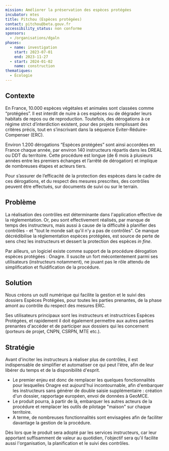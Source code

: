 ```yaml
---
mission: Améliorer la préservation des espèces protégées
incubator: mtes
title: Pitchou (Espèces protégées)
contact: pitchou@beta.gouv.fr
accessibility_status: non conforme
sponsors:
  - /organisations/dgaln
phases:
  - name: investigation
    start: 2023-07-01
    end: 2023-11-27
  - start: 2024-01-02
    name: construction
thematiques:
  - Écologie
---
```


## Contexte

En France, 10.000 espèces végétales et animales sont classées comme “protégées”. Il est interdit de nuire à ces espèces ou de dégrader leurs habitats de repos ou de reproduction. Toutefois, des dérogations à ce régime strict d’interdiction existent, pour des projets remplissant des critères précis, tout en s’inscrivant dans la séquence Eviter-Réduire-Compenser (ERC).

Environ 1.200 dérogations “Espèces protégées” sont ainsi accordées en France chaque année, par environ 140 instructeurs répartis dans les DREAL ou DDT du territoire. Cette procédure est longue (de 6 mois à plusieurs années entre les premiers échanges et l’arrêté de dérogation) et implique de nombreuses étapes et acteurs tiers. 

Pour s’assurer de l’efficacité de la protection des espèces dans le cadre de ces dérogations, et du respect des mesures prescrites, des contrôles peuvent être effectués, sur documents de suivi ou sur le terrain.

## Problème

La réalisation des contrôles est déterminante dans l'application effective de la réglementation. Or, peu sont effectivement réalisés, par manque de temps des instructeurs, mais aussi à cause de la difficulté à planifier des contrôles - et "tout le monde sait qu'il n'y a pas de contrôles". Ce manque décrédibilise la réglementation espèces protégées, est source de perte de sens chez les instructeurs et dessert la protection des espèces *in fine*.

Par ailleurs, un logiciel existe comme support de la procédure dérogation espèces protégées : Onagre. Il suscite un fort mécontentement parmi ses utilisateurs (instructeurs notamment), ne jouant pas le rôle attendu de simplification et fluidification de la procédure.

## Solution

Nous créons un outil numérique qui facilite la gestion et le suivi des dossiers Espèces Protégées, pour toutes les parties prenantes, de la phase amont au contrôle du respect des mesures ERC.

Ses utilisateurs principaux sont les instructeurs et instructrices Espèces Protégées, et rapidement il doit également permettre aux autres parties prenantes d'accéder et de participer aux dossiers qui les concernent (porteurs de projet, CNPN, CSRPN, MTE etc.).

## Stratégie

Avant d'inciter les instructeurs à réaliser plus de contrôles, il est indispensable de simplifier et automatiser ce qui peut l'être, afin de leur libérer du temps et de la disponibilité d'esprit.

- Le premier enjeu est donc de remplacer les quelques fonctionnalités pour lesquelles Onagre est aujourd'hui incontournable, afin d'embarquer les instructeurs sans générer de double saisie supplémentaire : création d'un dossier, rapportage européen, envoi de données à GeoMCE.
- Le produit pourra, à partir de là, embarquer les autres acteurs de la procédure et remplacer les outils de pilotage "maison" sur chaque territoire.
- A terme, de nombreuses fonctionnalités sont envisagées afin de faciliter davantage la gestion de la procédure.

Dès lors que le produit sera adopté par les services instructeurs, car leur apportant suffisamment de valeur au quotidien, l'objectif sera qu'il facilite aussi l'organisation, la planification et le suivi des contrôles.
